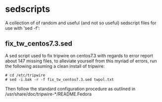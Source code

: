 # sedscripts

A collection of of random and useful (and not so useful) sedscript files for use with 'sed -f':


## fix_tw_centos7.3.sed

A sed script used to fix tripwire on centos7.3 with regards to error report about 147 missing files, to alleviate yourself from this myriad of errors, run the following assuming a clean install of tripwire:

	# cd /etc/tripwire
	# sed -i.bak -r -f fix_tw_centos7.3.sed twpol.txt

Then follow the standard configuration procedure as outlined in /usr/share/doc/tripwire-*/README.Fedora 
